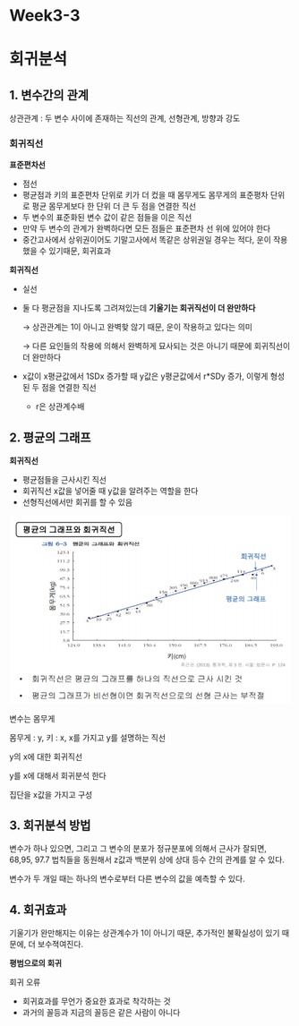 # Week3-3

# 회귀분석

## 1. 변수간의 관계

상관관계 : 두 변수 사이에 존재하는 직선의 관계, 선형관계, 방향과 강도

### 회귀직선

**표준편차선**

- 점선
- 평균점과 키의 표준편차 단위로 키가 더 컸을 때 몸무게도 몸무게의 표준평차 단위로 평균 몸무게보다 한 단위 더 큰 두 점을 연결한 직선
- 두 변수의 표준화된 변수 값이 같은 점들을 이은 직선
- 만약 두 변수의 관계가 완벽하다면 모든 점들은 표준편차 선 위에 있어야 한다
- 중간고사에서 상위권이어도 기말고사에서 똑같은 상위권일 경우는 적다, 운이 작용했을 수 있기때문, 회귀효과

**회귀직선**

- 실선
- 둘 다 평균점을 지나도록 그려져있는데 **기울기는 회귀직선이 더 완만하다**

    → 상관관계는 1이 아니고 완벽핮 않기 때문, 운이 작용하고 있다는 의미

    → 다른 요인들의 작용에 의해서 완벽하게 묘사되는 것은 아니기 때문에 회귀직선이 더 완만하다

- x값이 x평균값에서 1SDx 증가할 때 y값은 y평균값에서 r*SDy 증가, 이렇게 형성된 두 점을 연결한 직선
    - r은 상관계수배

## 2. 평균의 그래프

**회귀직선**

- 평균점들을 근사시킨 직선
- 회귀직선 x값을 넣어줄 때 y값을 알려주는 역할을 한다
- 선형직선에서만 회귀를 할 수 있음

![Week3-3.png](Week3-3.png)

변수는 몸무게

몸무게 : y, 키 : x, x를 가지고 y를 설명하는 직선

y의 x에 대한 회귀직선

y를 x에 대해서 회귀분석 한다

집단을 x값을 가지고 구성

## 3. 회귀분석 방법

변수가 하나 있으면, 그리고 그 변수의 분포가 정규분포에 의해서 근사가 잘되면, 68,95, 97.7 법칙들을 동원해서 z값과 백분위 상에 상대 등수 간의 관계를 알 수 있다.

변수가 두 개일 때는 하나의 변수로부터 다른 변수의 값을 예측할 수 있다.

## 4. 회귀효과

기울기가 완만해지는 이유는 상관계수가 1이 아니기 때문, 추가적인 불확실성이 있기 때문에, 더 보수젹여진다.

**평범으로의 회귀**

회귀 오류

- 회귀효과를 무언가 중요한 효과로 착각하는 것
- 과거의 꼴등과 지금의 꼴등은 같은 사람이 아니다